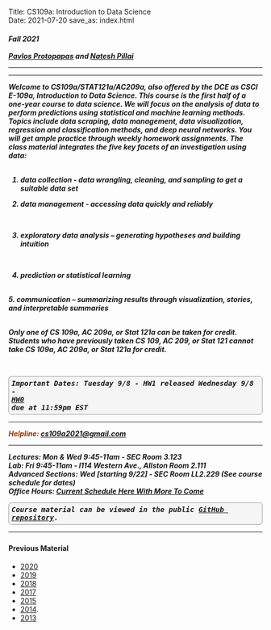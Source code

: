 Title: CS109a: Introduction to Data Science <br>
Date: 2021-07-20
save_as: index.html


<h5>
Fall 2021 <br><br><a href="https://iacs.seas.harvard.edu/people/pavlos-protopapas">Pavlos Protopapas</a> and <a href='http://www.people.fas.harvard.edu/~pillai/'>Natesh Pillai</a>

<hr>

<style>
pre {
  background-color: #F5F5F5;
  display: block;
  font-family: monospace;
  font-size: 14px;
  white-space: pre;
  border-color: #999999;
  border-width: 1px;
  border-style: solid;
  border-radius: 6px;
  margin: 1em 0;
  padding: 5px;
  white-space: pre-wrap;
}

.containerMain {
    display: flex;
    width: 100%;
    height: 300px;
}

.contentA {
    flex: 1;
    flex-direction:column;
 }

.contentB {
    flex: 3;
  }
</style>
<hr>


<p>Welcome to CS109a/STAT121a/AC209a, also offered by the DCE as CSCI E-109a, Introduction to Data Science. This course is the first half of a one‐year course to data science. We will focus on the analysis of data to perform predictions using statistical and machine learning methods. Topics include data scraping, data management, data visualization, regression and classification methods, and deep neural networks. You will get ample practice through weekly homework assignments. The class material integrates the five key facets of an investigation using data:
<br/><br/>

1. data collection ‐ data wrangling, cleaning, and sampling to get a suitable data set <br>

2. data management ‐ accessing data quickly and reliably
<br>

3. exploratory data analysis – generating hypotheses and building intuition
<br>

4. prediction or statistical learning
<br>
5. communication – summarizing results through visualization, stories, and interpretable summaries
<br/> <br/>


Only one of CS 109a, AC 209a, or Stat 121a can be taken for credit. Students who have previously taken CS 109, AC 209, or Stat 121 cannot take CS 109a, AC 209a, or Stat 121a for credit.

<br><pre>Important Dates:
Tuesday 9/8 - HW1 released
Wednesday 9/8 - <a href='https://canvas.harvard.edu/courses/88553/assignments/507546' anchor='_blank'>HW0</a> due at 11:59pm EST
</pre>
<hr>
<span style="color: #993300;"><strong>Helpline:</strong></span> <a href="mailto:cs109a2021@gmail.com">cs109a2021@gmail.com</a>
<br/>

<hr>


<strong>Lectures: Mon </strong> & <strong>Wed</strong> 9:45-11am - SEC Room 3.123
<br/>
<strong>Lab: Fri </strong> 9:45-11am - l114 Western Ave., Allston Room 2.111
<br/>
<strong>Advanced Sections: Wed </strong> [starting 9/22] - SEC Room LL2.229 (See course schedule for dates)
<br/>
<strong>Office Hours: </strong> <a href=https://edstem.org/us/courses/9045/discussion/594769>Current Schedule Here With More To Come</a>
<br/>


<pre>Course material can be viewed in the public <a href="https://github.com/Harvard-IACS/2021-CS109A/tree/master/content">GitHub repository</a>.</pre>

<hr>
<h4>Previous Material</h4>
<ul>
<li><a href="http://harvard-iacs.github.io/2020-CS109A">2020</a></li>
<li><a href="http://harvard-iacs.github.io/2019-CS109A">2019</a></li>
<li><a href="http://harvard-iacs.github.io/2018-CS109A">2018</a></li>
<li><a href="http://harvard-iacs.github.io/2017-CS109A">2017</a></li>
<li><a href="http://cs109.github.io/2015">2015</a></li>
<li><a href="http://cs109.github.io/2014/index.html">2014</a>.</li>
<li><a href="https://github.com/cs109/content">2013</a></li>
</ul>
